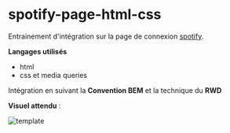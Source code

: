 # spotify-page-html-css

Entrainement d'intégration sur la page de connexion [spotify](https://www.spotify.com/fr/).

**Langages utilisés**

- html
- css et media queries

Intégration en suivant la **Convention BEM** et la technique du **RWD**

**Visuel attendu** :

![template](screenshot.png)
